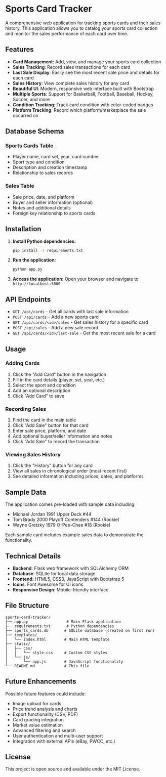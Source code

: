 # Sports Card Tracker

A comprehensive web application for tracking sports cards and their sales history. This application allows you to catalog your sports card collection and monitor the sales performance of each card over time.

## Features

- **Card Management**: Add, view, and manage your sports card collection
- **Sales Tracking**: Record sales transactions for each card
- **Last Sale Display**: Easily see the most recent sale price and details for each card
- **Sales History**: View complete sales history for any card
- **Beautiful UI**: Modern, responsive web interface built with Bootstrap
- **Multiple Sports**: Support for Basketball, Football, Baseball, Hockey, Soccer, and more
- **Condition Tracking**: Track card condition with color-coded badges
- **Platform Tracking**: Record which platform/marketplace the sale occurred on

## Database Schema

### Sports Cards Table
- Player name, card set, year, card number
- Sport type and condition
- Description and creation timestamp
- Relationship to sales records

### Sales Table
- Sale price, date, and platform
- Buyer and seller information (optional)
- Notes and additional details
- Foreign key relationship to sports cards

## Installation

1. **Install Python dependencies:**
   ```bash
   pip install -r requirements.txt
   ```

2. **Run the application:**
   ```bash
   python app.py
   ```

3. **Access the application:**
   Open your browser and navigate to `http://localhost:5000`

## API Endpoints

- `GET /api/cards` - Get all cards with last sale information
- `POST /api/cards` - Add a new sports card
- `GET /api/cards/<id>/sales` - Get sales history for a specific card
- `POST /api/sales` - Add a new sale record
- `GET /api/cards/<id>/last-sale` - Get the most recent sale for a card

## Usage

### Adding Cards
1. Click the "Add Card" button in the navigation
2. Fill in the card details (player, set, year, etc.)
3. Select the sport and condition
4. Add an optional description
5. Click "Add Card" to save

### Recording Sales
1. Find the card in the main table
2. Click "Add Sale" button for that card
3. Enter sale price, platform, and date
4. Add optional buyer/seller information and notes
5. Click "Add Sale" to record the transaction

### Viewing Sales History
1. Click the "History" button for any card
2. View all sales in chronological order (most recent first)
3. See detailed information including prices, dates, and platforms

## Sample Data

The application comes pre-loaded with sample data including:
- Michael Jordan 1991 Upper Deck #44
- Tom Brady 2000 Playoff Contenders #144 (Rookie)
- Wayne Gretzky 1979 O-Pee-Chee #18 (Rookie)

Each sample card includes example sales data to demonstrate the functionality.

## Technical Details

- **Backend**: Flask web framework with SQLAlchemy ORM
- **Database**: SQLite for local data storage
- **Frontend**: HTML5, CSS3, JavaScript with Bootstrap 5
- **Icons**: Font Awesome for UI icons
- **Responsive Design**: Mobile-friendly interface

## File Structure

```
sports-card-tracker/
├── app.py                 # Main Flask application
├── requirements.txt       # Python dependencies
├── sports_cards.db       # SQLite database (created on first run)
├── templates/
│   └── index.html        # Main HTML template
├── static/
│   ├── css/
│   │   └── style.css     # Custom CSS styles
│   └── js/
│       └── app.js        # JavaScript functionality
└── README.md             # This file
```

## Future Enhancements

Possible future features could include:
- Image upload for cards
- Price trend analysis and charts
- Export functionality (CSV, PDF)
- Card grading integration
- Market value estimation
- Advanced filtering and search
- User authentication and multi-user support
- Integration with external APIs (eBay, PWCC, etc.)

## License

This project is open source and available under the MIT License.
